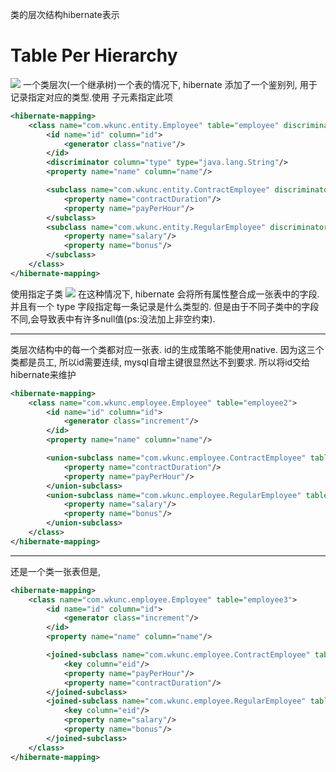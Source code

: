 类的层次结构hibernate表示
# Table Per Hierarchy
![](img/Hi.PNG)
一个类层次(一个继承树)一个表的情况下, hibernate 添加了一个鉴别列,
用于记录指定对应的类型.使用 <discriminator/> 子元素指定此项
```xml
<hibernate-mapping>
    <class name="com.wkunc.entity.Employee" table="employee" discriminator-value="emp">
        <id name="id" column="id">
            <generator class="native"/>
        </id>
        <discriminator column="type" type="java.lang.String"/>
        <property name="name" column="name"/>

        <subclass name="com.wkunc.entity.ContractEmployee" discriminator-value="com_emp">
            <property name="contractDuration"/>
            <property name="payPerHour"/>
        </subclass>
        <subclass name="com.wkunc.entity.RegularEmployee" discriminator-value="reg_emp">
            <property name="salary"/>
            <property name="bonus"/>
        </subclass>
    </class>
</hibernate-mapping>
```
使用<subclass/>指定子类
![](img/table.PNG)
在这种情况下, hibernate 会将所有属性整合成一张表中的字段.
并且有一个 type 字段指定每一条记录是什么类型的.
但是由于不同子类中的字段不同,会导致表中有许多null值(ps:没法加上非空约束).

---
类层次结构中的每一个类都对应一张表.
id的生成策略不能使用native. 因为这三个类都是员工, 所以id需要连续,
mysql自增主键很显然达不到要求. 所以将id交给hibernate来维护
```xml
<hibernate-mapping>
    <class name="com.wkunc.employee.Employee" table="employee2">
        <id name="id" column="id">
            <generator class="increment"/>
        </id>
        <property name="name" column="name"/>

        <union-subclass name="com.wkunc.employee.ContractEmployee" table="conemp2">
            <property name="contractDuration"/>
            <property name="payPerHour"/>
        </union-subclass>
        <union-subclass name="com.wkunc.employee.RegularEmployee" table="regemp2">
            <property name="salary"/>
            <property name="bonus"/>
        </union-subclass>
    </class>
</hibernate-mapping>
```

---
还是一个类一张表但是,
```xml
<hibernate-mapping>
    <class name="com.wkunc.employee.Employee" table="employee3">
        <id name="id" column="id">
            <generator class="increment"/>
        </id>
        <property name="name" column="name"/>

        <joined-subclass name="com.wkunc.employee.ContractEmployee" table="contemp3">
            <key column="eid"/>
            <property name="payPerHour"/>
            <property name="contractDuration"/>
        </joined-subclass>
        <joined-subclass name="com.wkunc.employee.RegularEmployee" table="regemp3">
            <key column="eid"/>
            <property name="salary"/>
            <property name="bonus"/>
        </joined-subclass>
    </class>
</hibernate-mapping>
```
